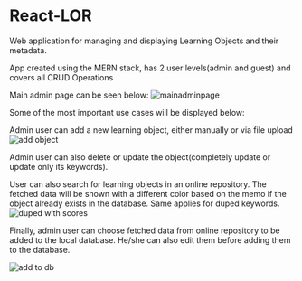 # React-LOR
Web application for managing and displaying Learning Objects and their metadata.

App created using the MERN stack, has 2 user levels(admin and guest) and covers all CRUD Operations

Main admin page can be seen below:
![mainadminpage](https://user-images.githubusercontent.com/50055885/126747413-c7cb959f-1f14-4d74-aecb-5e8d8a7b5392.png)

Some of the most important use cases will be displayed below:

Admin user can add a new learning object, either manually or via file upload
![add object](https://user-images.githubusercontent.com/50055885/127291094-0bcb54cd-cf06-4b17-8348-f51b86f12c93.png)

Admin user can also delete or update the object(completely update or update only its keywords).

User can also search for learning objects in an online repository. The fetched data will be shown with a different color based on the memo if the object already exists in the database. Same applies for duped keywords.
![duped with scores](https://user-images.githubusercontent.com/50055885/127291656-b212eb80-6472-4652-873c-54d9db287e8f.png)

Finally, admin user can choose fetched data from online repository to be added to the local database. He/she can also edit them before adding them to the database.


![add to db](https://user-images.githubusercontent.com/50055885/127291874-6addf8fc-9674-4a25-88ca-22befa093e76.png)
